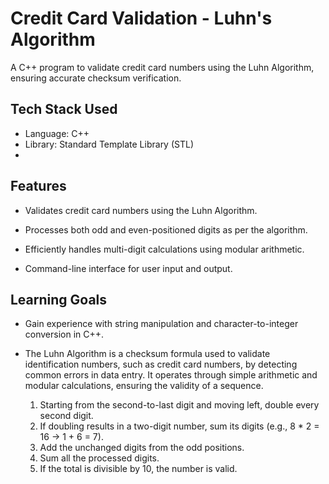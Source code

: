 # Credit Card Validation - Luhn's Algorithm

A C++ program to validate credit card numbers using the Luhn Algorithm, ensuring accurate checksum verification.


## Tech Stack Used
- Language: C++
- Library: Standard Template Library (STL)
- 
## Features
- Validates credit card numbers using the Luhn Algorithm.

- Processes both odd and even-positioned digits as per the algorithm.

- Efficiently handles multi-digit calculations using modular arithmetic.

- Command-line interface for user input and output.

## Learning Goals

- Gain experience with string manipulation and character-to-integer conversion in C++.

- The Luhn Algorithm is a checksum formula used to validate identification numbers, such as credit card numbers, by detecting common errors in data entry. It operates through simple arithmetic and modular calculations, ensuring the validity of a sequence.

    1) Starting from the second-to-last digit and moving left, double every second digit.
    2) If doubling results in a two-digit number, sum its digits (e.g., 8 * 2 = 16 → 1 + 6 = 7).
    3) Add the unchanged digits from the odd positions.
    4) Sum all the processed digits.
    5) If the total is divisible by 10, the number is valid.



